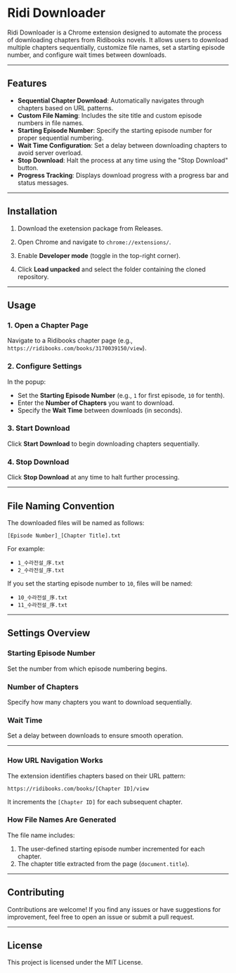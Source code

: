 # Ridi Downloader

Ridi Downloader is a Chrome extension designed to automate the process of downloading chapters from Ridibooks novels. It allows users to download multiple chapters sequentially, customize file names, set a starting episode number, and configure wait times between downloads.

---

## Features

- **Sequential Chapter Download**: Automatically navigates through chapters based on URL patterns.
- **Custom File Naming**: Includes the site title and custom episode numbers in file names.
- **Starting Episode Number**: Specify the starting episode number for proper sequential numbering.
- **Wait Time Configuration**: Set a delay between downloading chapters to avoid server overload.
- **Stop Download**: Halt the process at any time using the "Stop Download" button.
- **Progress Tracking**: Displays download progress with a progress bar and status messages.

---

## Installation

1. Download the exetension package from Releases.

2. Open Chrome and navigate to `chrome://extensions/`.

3. Enable **Developer mode** (toggle in the top-right corner).

4. Click **Load unpacked** and select the folder containing the cloned repository.

---

## Usage

### 1. Open a Chapter Page
Navigate to a Ridibooks chapter page (e.g., `https://ridibooks.com/books/3170039150/view`).

### 2. Configure Settings
In the popup:
- Set the **Starting Episode Number** (e.g., `1` for first episode, `10` for tenth).
- Enter the **Number of Chapters** you want to download.
- Specify the **Wait Time** between downloads (in seconds).

### 3. Start Download
Click **Start Download** to begin downloading chapters sequentially.

### 4. Stop Download
Click **Stop Download** at any time to halt further processing.

---

## File Naming Convention

The downloaded files will be named as follows:
```
[Episode Number]_[Chapter Title].txt
```
For example:
- `1_수라전설_序.txt`
- `2_수라전설_序.txt`

If you set the starting episode number to `10`, files will be named:
- `10_수라전설_序.txt`
- `11_수라전설_序.txt`

---

## Settings Overview

### Starting Episode Number
Set the number from which episode numbering begins.

### Number of Chapters
Specify how many chapters you want to download sequentially.

### Wait Time
Set a delay between downloads to ensure smooth operation.

---


### How URL Navigation Works
The extension identifies chapters based on their URL pattern:
```
https://ridibooks.com/books/[Chapter ID]/view
```
It increments the `[Chapter ID]` for each subsequent chapter.

### How File Names Are Generated
The file name includes:
1. The user-defined starting episode number incremented for each chapter.
2. The chapter title extracted from the page (`document.title`).

---

## Contributing

Contributions are welcome! If you find any issues or have suggestions for improvement, feel free to open an issue or submit a pull request.

---

## License

This project is licensed under the MIT License. 
